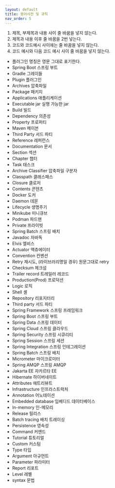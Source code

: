 ```yaml
---
layout: default
title: 용어사전 및 규칙
nav_order: 5
---
```


1. 제목, 부제목과 내용 사이 줄 바꿈을 넣지 않는다.
2. 제목과 내용 이후 줄 바꿈을 2번 넣는다.
3. 코드와 코드예시 사이에는 줄 바꿈을 넣지 않는다.
4. 코드 예시와 다음 코드 예시 사이 줄 바꿈을 넣지 않는다.

- 플러그인 명칭은 영문 그대로 표기한다.
- Spring Boot 스프링 부트
- Gradle 그레이들
- Plugin 플러그인
- Archives 압축파일
- Package 패키지
- Applications 애플리케이션
- Executable jar 실행 가능한 jar
- Build 빌드
- Dependency 의존성
- Property 프로퍼티
- Maven 메이븐
- Third Party 서드 파티
- Reference 레퍼런스
- Documentation 문서
- Section 섹션
- Chapter 챕터
- Task 태스크
- Archive Classifier 압축파일 구분자
- Classpath 클래스패스
- Closure 클로저
- Contents 콘텐츠
- Docker 도커
- Daemon 데몬
- Lifecycle 생명주기
- Minikube 미니큐브
- Podman 파드맨
- Private 프라이빗
- Spring Batch 스프링 배치
- Javadoc 자바독
- Elvis 엘비스
- Actuator 액츄에이터
- Convention 컨벤션
- Retry 재시도, (라이브러리명일 경우) 원문그대로 retry
- Checksum 체크섬
- Trailer record 트레일러 레코드
- Production(Prod) 프로덕션
- Logic 로직
- Shell 셸
- Repository 리포지터리
- Third party 서드 파티
- Spring Framework 스프링 프레임워크
- Spring Boot 스프링 부트
- Spring Data 스프링 데이터
- Spring Cloud 스프링 클라우드
- Spring Security 스프링 시큐리티
- Spring Session 스프링 세션
- Spring Integration 스프링 인테그레이션
- Spring Batch 스프링 배치
- Micrometer 마이크로미터
- Spring AMQP 스프링 AMQP
- Jakarta EE 자카르타 EE
- Hibernate 하이버네이트
- Attributes 애트리뷰트
- Infrastructure 인프라스트럭처
- Annotation 어노테이션
- Embedded database 임베디드 데이터베이스
- In-memory 인-메모리
- Release 릴리스
- Batch tracing 배치 트레이싱
- Persistence 영속성
- Command 커맨드
- Tutorial 튜토리얼
- Custom 커스텀
- Type 타입
- Argument 아규먼트
- Parameter 파라미터
- Report 리포트
- Level 레벨
- syntax 문법
